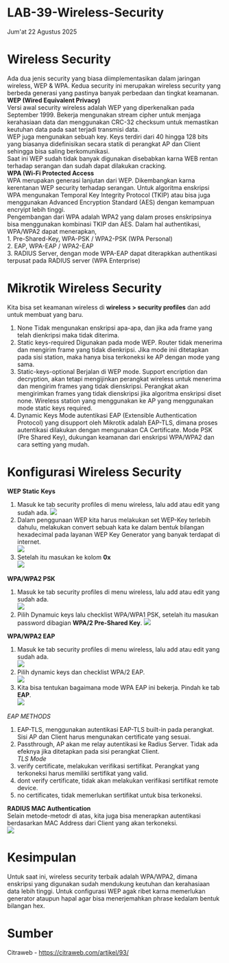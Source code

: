# LAB-39-Wireless-Security
Jum'at 22 Agustus 2025  
  
# Wireless Security
  Ada dua jenis security yang biasa diimplementasikan dalam jaringan wireless, WEP & WPA. Kedua security ini merupakan wireless security yang berbeda generasi yang pastinya banyak perbedaan dan tingkat keamanan.  
**WEP (Wired Equivalent Privacy)**  
  Versi awal security wireless adalah WEP yang diperkenalkan pada September 1999. Bekerja mengunakan stream cipher untuk menjaga kerahasiaan data dan menggunakan CRC-32 checksum untuk memastikan keutuhan data pada saat terjadi transmisi data.  
    WEP juga mengunakan sebuah key. Keys terdiri dari 40 hingga 128 bits yang biasanya didefinisikan secara statik di perangkat AP dan Client sehingga bisa saling berkomunikasi.  
    Saat ini WEP sudah tidak banyak digunakan disebabkan karna WEB rentan terhadap serangan dan sudah dapat dilakukan cracking.  
**WPA (Wi-Fi Protected Access**  
    WPA merupakan generasi lanjutan dari WEP. Dikembangkan karna kerentanan WEP security terhadap serangan. Untuk algoritma enskripsi WPA mengunakan Temporal Key Integrity Protocol (TKIP) atau bisa juga menggunakan Advanced Encryption Standard (AES) dengan kemampuan encryipt lebih tinggi.  
    Pengembangan dari WPA adalah WPA2 yang dalam proses enskripsinya bisa menggunakan kombinasi TKIP dan AES. Dalam hal authentikasi, WPA/WPA2 dapat menerapkan,  
    1. Pre-Shared-Key, WPA-PSK / WPA2-PSK (WPA Personal)  
    2. EAP, WPA-EAP / WPA2-EAP  
    3. RADIUS Server, dengan mode WPA-EAP dapat diterapkkan authentikasi terpusat pada RADIUS server (WPA Enterprise)  

# Mikrotik Wireless Security
  Kita bisa set keamanan wireless di **wireless > security profiles** dan add untuk membuat yang baru.  
  1. None
       Tidak mengunakan enskripsi apa-apa, dan jika ada frame yang telah dienkripsi maka tidak diterima.
  2. Static keys-required
       Digunakan pada mode WEP. Router tidak menerima dan mengirim frame yang tidak dienkripsi. Jika mode inii ditetapkan pada sisi station, maka hanya bisa terkoneksi ke AP dengan mode yang sama.
  3. Static-keys-optional
        Berjalan di WEP mode. Support encription dan decryption, akan tetapi mengijinkan perangkat wireless untuk menerima dan mengirim frames yang tidak dienskripsi. Perangkat akan mengirimkan frames yang tidak dienskripsi jika algoritma enskripsi diset none. Wireless station yang menggunakan ke AP yang menggunakan mode static keys required.
  4. Dynamic Keys
        Mode autentikasi EAP (Extensible Authentication Protocol) yang disupport oleh Mikrotik adalah EAP-TLS, dimana proses autentikasi dilakukan dengan mengunakan CA Certificate.  Mode PSK (Pre Shared Key), dukungan keamanan dari enskripsi WPA/WPA2 dan cara setting yang mudah.
  
# Konfigurasi Wireless Security
**WEP Static Keys**  
  1. Masuk ke tab security profiles di menu wireless, lalu add atau edit yang sudah ada.
![](IMAGES/security.png)  
  2. Dalam penggunaan WEP kita harus melakukan set WEP-Key terlebih dahulu, melakukan convert sebuah kata ke dalam bentuk bilangan hexadecimal pada layanan WEP Key Generator yang banyak terdapat di internet.  
![](IMAGES/hex.png)  
  3. Setelah itu masukan ke kolom **0x**  
![](IMAGES/security2.png)
  
**WPA/WPA2 PSK**  
  1. Masuk ke tab security profiles di menu wireless, lalu add atau edit yang sudah ada.  
![](IMAGES/psk.png)  
  2. Pilih Dynamuic keys lalu checklist WPA/WPA1 PSK, setelah itu masukan password dibagian **WPA/2 Pre-Shared Key**.
![](IMAGES/psk.png)

**WPA/WPA2 EAP**  
  1. Masuk ke tab security profiles di menu wireless, lalu add atau edit yang sudah ada.  
![](IMAGES/eap.png)  
  2. Pilih dynamic keys dan checklist WPA/2 EAP.  
![](IMAGES/eap.png)  
  3. Kita bisa tentukan bagaimana mode WPA EAP ini bekerja. Pindah ke tab **EAP**.  
![](IMAGES/eap2.png)
  
*EAP METHODS*  
1. EAP-TLS, menggunakan autentikasi EAP-TLS built-in pada perangkat. Sisi AP dan Client harus mengunakan certificate yang sesuai.  
2. Passthrough, AP akan me relay autentikasi ke Radius Server. Tidak ada efeknya jika ditetapkan pada sisi perangkat Client.  
*TLS Mode*  
1. verify certificate, melakukan verifikasi sertifikat. Perangkat yang terkoneksi harus memiliki sertifikat yang valid.
2. dont verify certificate, tidak akan melakukan verifikasi sertifikat remote device.
3. no certificates, tidak memerlukan sertifikat untuk bisa terkoneksi.

**RADIUS MAC Authentication**  
  Selain metode-metodr di atas, kita juga bisa menerapkan autentikasi berdasarkan MAC Address dari Client yang akan terkoneksi.  
![](IMAGES/mac.png)  

# Kesimpulan
  Untuk saat ini, wireless security terbaik adalah WPA/WPA2, dimana enskripsi yang digunakan sudah mendukung keutuhan dan kerahasiaan data lebih tinggi. Untuk configurasi WEP agak ribet karna memerlukan generator ataupun hapal agar bisa menerjemahkan phrase kedalam bentuk bilangan hex.  

# Sumber
Citraweb - https://citraweb.com/artikel/93/
